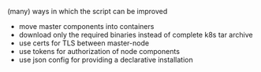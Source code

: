 (many) ways in which the script can be improved

- move master components into containers
- download only the required binaries instead of complete k8s tar archive
- use certs for TLS between master-node
- use tokens for authorization of node components
- use json config for providing a declarative installation
